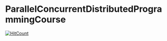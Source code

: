# ParallelConcurrentDistributedProgrammingCourse
[![HitCount](http://hits.dwyl.com/nitrek/aboutme.svg)](http://hits.dwyl.com/nitrek/aboutme)
